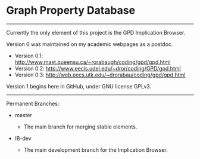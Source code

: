 # Graph Property Database

----

Currently the only element of this project is the GPD Implication Browser.

Version 0 was maintained on my academic webpages as a postdoc.
* Version 0.1: http://www.mast.queensu.ca/~rorabaugh/coding/gpd/gpd.html
* Version 0.2: http://www.eecis.udel.edu/~dror/coding/GPD/gpd.html
* Version 0.3: http://web.eecs.utk.edu/~drorabau/coding/gpd/gpd.html

Version 1 begins here in GitHub, under GNU license GPLv3.

----

Permanent Branches:
* master
  * The main branch for merging stable elements.
  
* IB-dev
  * The main development branch for the Implication Browser.
